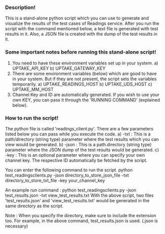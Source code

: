 ### Description!

This is a stand-alone python script which you can use to generate and visualize the results of the test cases of Readings service.
After you run the script with the command mentioned below, a text file is generated with test results in it.
Also, a JSON file is created with the dump of the test results in it.

### Some important notes before running this stand-alone script!

1) You need to have these environment variables set up in your system.
	a) UPTAKE_API_KEY
	b) UPTAKE_GATEWAY_KEY
2) There are some environment variables (below) which are good to have in your system. But if they are not present, the script sets the variables temporarily.
	a) UPTAKE_READINGS_HOST
	b) UPTAKE_UDS_HOST
	c) UPTAKE_MM_HOST
3) Channel Key and ID are automatically generated. If you wish to use your own KEY, you can pass it through the 'RUNNING COMMAND' (explained below).

### How to run the script!

The python file is called 'readings_client.py'. There are a few parameters listed below you can pass while you execute the code.
	a) -txt  : This is a path/directory (string type) parameter where the test results which you can view would be generated.
	b) -json : This is a path.directory (string type) parameter where the JSON dump of the test results would be generated.
	c) -key  : This is an optional parameter where you can specify your own channel key. The respective ID automatically be fetched by the script.

You can enter the following command to run the script.
python test_readingsclients.py -json directory_to_store_json_file -txt directory_to_store_txt_file -key your_channel_key

An example run command :
python test_readingsclients.py -json test_results.json -txt view_test_results.txt
With the above script, two files 'test_results.json' and 'view_test_results.txt' would be generated in the same directory as the script.

Note : When you specify the directory, make sure to include the extension too. For example, in the above command, test_results.json is used. (.json is necessary)
